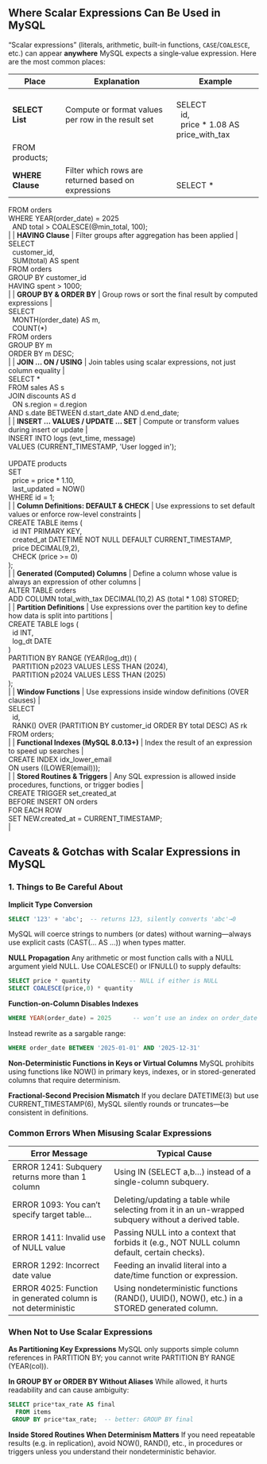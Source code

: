 



## Where Scalar Expressions Can Be Used in MySQL

“Scalar expressions” (literals, arithmetic, built-in functions, `CASE`/`COALESCE`, etc.) can appear **anywhere** MySQL expects a single‐value expression. Here are the most common places:


| **Place**                               | **Explanation**                                                                    | **Example**                                                                                                                                                                                                |
| ----------------------------------------- | ------------------------------------------------------------------------------------ | ------------------------------------------------------------------------------------------------------------------------------------------------------------------------------------------------------------ |
| **SELECT List**                         | Compute or format values per row in the result set                                 | <br>SELECT<br>  id,<br>  price \* 1.08 AS price_with_tax<br>
FROM products;<br>                                                                                                                          |
| **WHERE Clause**                        | Filter which rows are returned based on expressions                                | <br>SELECT \*<br>
FROM orders<br>
WHERE YEAR(order_date) = 2025<br>  AND total > COALESCE(@min_total, 100);<br>                                                                                           |
| **HAVING Clause**                       | Filter groups after aggregation has been applied                                   | <br>SELECT<br>  customer_id,<br>  SUM(total) AS spent<br>FROM orders<br>GROUP BY customer_id<br>HAVING spent > 1000;<br>                                                                                 |
| **GROUP BY & ORDER BY**                 | Group rows or sort the final result by computed expressions                        | <br>SELECT<br>  MONTH(order_date) AS m,<br>  COUNT(\*)<br>FROM orders<br>GROUP BY m<br>ORDER BY m DESC;<br>                                                                                              |
| **JOIN … ON / USING**                  | Join tables using scalar expressions, not just column equality                     | <br>SELECT \*<br>FROM sales AS s<br>JOIN discounts AS d<br>  ON s.region = d.region<br> AND s.date BETWEEN d.start_date AND d.end_date;<br>                                                               |
| **INSERT … VALUES / UPDATE … SET**    | Compute or transform values during insert or update                                | <br>INSERT INTO logs (evt_time, message)<br>VALUES (CURRENT_TIMESTAMP, 'User logged in');<br><br>UPDATE products<br>SET<br>  price = price \* 1.10,<br>  last_updated = NOW()<br>WHERE id = 1;<br>       |
| **Column Definitions: DEFAULT & CHECK** | Use expressions to set default values or enforce row-level constraints             | <br>CREATE TABLE items (<br>  id INT PRIMARY KEY,<br>  created_at DATETIME NOT NULL DEFAULT CURRENT_TIMESTAMP,<br>  price DECIMAL(9,2),<br>  CHECK (price >= 0)<br>);<br>                              |
| **Generated (Computed) Columns**        | Define a column whose value is always an expression of other columns               | <br>ALTER TABLE orders<br>ADD COLUMN total_with_tax DECIMAL(10,2) AS (total \* 1.08) STORED;<br>                                                                                                           |
| **Partition Definitions**               | Use expressions over the partition key to define how data is split into partitions | <br>CREATE TABLE logs (<br>  id INT,<br>  log_dt DATE<br>)<br>PARTITION BY RANGE (YEAR(log_dt)) (<br>  PARTITION p2023 VALUES LESS THAN (2024),<br>  PARTITION p2024 VALUES LESS THAN (2025)<br>);<br> |
| **Window Functions**                    | Use expressions inside window definitions (OVER clauses)                           | <br>SELECT<br>  id,<br>  RANK() OVER (PARTITION BY customer_id ORDER BY total DESC) AS rk<br>FROM orders;<br>                                                                                            |
| **Functional Indexes (MySQL 8.0.13+)**  | Index the result of an expression to speed up searches                             | <br>CREATE INDEX idx_lower_email<br>ON users ((LOWER(email)));<br>                                                                                                                                         |
| **Stored Routines & Triggers**          | Any SQL expression is allowed inside procedures, functions, or trigger bodies      | <br>CREATE TRIGGER set_created_at<br>BEFORE INSERT ON orders<br>FOR EACH ROW<br>SET NEW.created_at = CURRENT_TIMESTAMP;<br>                                                                                |

## Caveats & Gotchas with Scalar Expressions in MySQL

### 1. Things to Be Careful About

**Implicit Type Conversion**

```sql
SELECT '123' + 'abc';  -- returns 123, silently converts 'abc'→0
```

MySQL will coerce strings to numbers (or dates) without warning—always use explicit casts (CAST(... AS ...)) when types matter.

**NULL Propagation**
Any arithmetic or most function calls with a NULL argument yield NULL. Use COALESCE() or IFNULL() to supply defaults:

```sql
SELECT price * quantity           -- NULL if either is NULL
SELECT COALESCE(price,0) * quantity
```

**Function-on-Column Disables Indexes**

```sql
WHERE YEAR(order_date) = 2025      -- won’t use an index on order_date
```

Instead rewrite as a sargable range:

```sql
WHERE order_date BETWEEN '2025-01-01' AND '2025-12-31'
```

**Non-Deterministic Functions in Keys or Virtual Columns**
MySQL prohibits using functions like NOW() in primary keys, indexes, or in stored-generated columns that require determinism.

**Fractional-Second Precision Mismatch**
If you declare DATETIME(3) but use CURRENT_TIMESTAMP(6), MySQL silently rounds or truncates—be consistent in definitions.

### Common Errors When Misusing Scalar Expressions


| **Error Message**                                             | **Typical Cause**                                                                                    |
| --------------------------------------------------------------- | ------------------------------------------------------------------------------------------------------ |
| ERROR 1241: Subquery returns more than 1 column               | Using IN (SELECT a,b…) instead of a single-column subquery.                                         |
| ERROR 1093: You can’t specify target table…                 | Deleting/updating a table while selecting from it in an un-wrapped subquery without a derived table. |
| ERROR 1411: Invalid use of NULL value                         | Passing NULL into a context that forbids it (e.g., NOT NULL column default, certain checks).         |
| ERROR 1292: Incorrect date value                              | Feeding an invalid literal into a date/time function or expression.                                  |
| ERROR 4025: Function in generated column is not deterministic | Using nondeterministic functions (RAND(), UUID(), NOW(), etc.) in a STORED generated column.         |

### When Not to Use Scalar Expressions

**As Partitioning Key Expressions**
MySQL only supports simple column references in PARTITION BY; you cannot write PARTITION BY RANGE (YEAR(col)).

**In GROUP BY or ORDER BY Without Aliases**
While allowed, it hurts readability and can cause ambiguity:

```sql
SELECT price*tax_rate AS final
  FROM items
 GROUP BY price*tax_rate;  -- better: GROUP BY final
```

**Inside Stored Routines When Determinism Matters**
If you need repeatable results (e.g. in replication), avoid NOW(), RAND(), etc., in procedures or triggers unless you understand their nondeterministic behavior.
